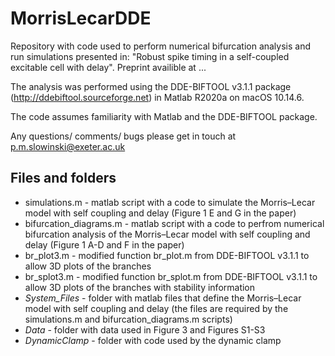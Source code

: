 # MorrisLecarDDE

Repository with code used to perform numerical bifurcation analysis and run simulations presented in: "Robust spike timing in a self-coupled excitable
cell with delay". Preprint availible at ...

The analysis was performed using the DDE-BIFTOOL v3.1.1 package (http://ddebiftool.sourceforge.net) in Matlab R2020a on macOS 10.14.6.

The code assumes familiarity with Matlab and the DDE-BIFTOOL package.

Any questions/ comments/ bugs please get in touch at p.m.slowinski@exeter.ac.uk

## Files and folders
* simulations.m - matlab script with a code to simulate the Morris–Lecar model with self coupling and delay (Figure 1 E and G in the paper)
* bifurcation_diagrams.m - matlab script with a code to perfrom numerical bifurcation analysis of the Morris–Lecar model with self coupling and delay (Figure 1 A-D and F in the paper)
* br_plot3.m - modified function br_plot.m from DDE-BIFTOOL v3.1.1 to allow 3D plots of the branches
* br_splot3.m - modified function br_splot.m from DDE-BIFTOOL v3.1.1 to allow 3D plots of the branches with stability information
* _System_Files_ - folder with matlab files that define the Morris–Lecar model with self coupling and delay (the files are required by the simulations.m and bifurcation_diagrams.m scripts)
* _Data_ - folder with data used in Figure 3 and Figures S1-S3
* _DynamicClamp_ - folder with code used by the dynamic clamp
